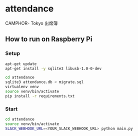 # attendance
CAMPHOR- Tokyo 出席簿

## How to run on Raspberry Pi
### Setup
```sh
apt-get update
apt-get install -y sqlite3 libusb-1.0-0-dev

cd attendance
sqlite3 attendance.db < migrate.sql
virtualenv venv
source venv/bin/activate
pip install -r requirements.txt
```

### Start
```sh
cd attendance
source venv/bin/activate
SLACK_WEBHOOK_URL=<YOUR_SLACK_WEBHOOK_URL> python main.py
```
